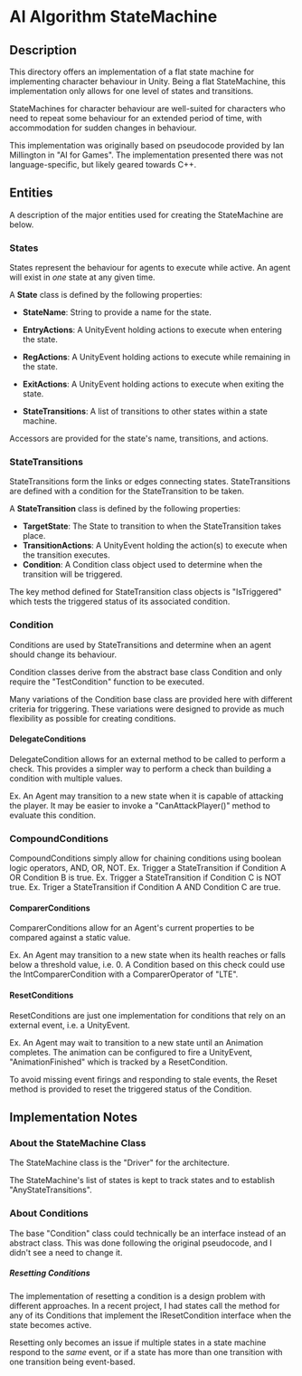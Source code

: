 # AI Algorithm StateMachine

## Description
This directory offers an implementation of a flat state machine for implementing character behaviour in Unity.
Being a flat StateMachine, this implementation only allows for one level of states and transitions.

StateMachines for character behaviour are well-suited for characters who need to repeat some behaviour 
for an extended period of time, with accommodation for sudden changes in behaviour.

This implementation was originally based on pseudocode provided by Ian Millington in "AI for Games".
The implementation presented there was not language-specific, but likely geared towards C++.


## Entities
A description of the major entities used for creating the StateMachine are below.

### States
States represent the behaviour for agents to execute while active. 
An agent will exist in *one* state at any given time.

A **State** class is defined by the following properties:

- **StateName**: String to provide a name for the state.

- **EntryActions**: A UnityEvent holding actions to execute when entering the state.
- **RegActions**: A UnityEvent holding actions to execute while remaining in the state.
- **ExitActions**: A UnityEvent holding actions to execute when exiting the state.

- **StateTransitions**: A list of transitions to other states within a state machine.

Accessors are provided for the state's name, transitions, and actions.

### StateTransitions
StateTransitions form the links or edges connecting states. 
StateTransitions are defined with a condition for the StateTransition to be taken.

A **StateTransition** class is defined by the following properties:

- **TargetState**: The State to transition to when the StateTransition takes place.
- **TransitionActions**: A UnityEvent holding the action(s) to execute when the transition executes.
- **Condition**: A Condition class object used to determine when the transition will be triggered.

The key method defined for StateTransition class objects is "IsTriggered" which tests the 
triggered status of its associated condition.

### Condition
Conditions are used by StateTransitions and determine when an agent should change its behaviour.

Condition classes derive from the abstract base class Condition and only require the "TestCondition"
function to be executed.

Many variations of the Condition base class are provided here with different criteria for triggering.
These variations were designed to provide as much flexibility as possible for creating conditions.

#### DelegateConditions
DelegateCondition allows for an external method to be called to perform a check.
This provides a simpler way to perform a check than building a condition with multiple values.

Ex. An Agent may transition to a new state when it is capable of attacking the player.
It may be easier to invoke a "CanAttackPlayer()" method to evaluate this condition.

### CompoundConditions
CompoundConditions simply allow for chaining conditions using boolean logic operators, AND, OR, NOT.
Ex. Trigger a StateTransition if Condition A OR Condition B is true.
Ex. Trigger a StateTransition if Condition C is NOT true.
Ex. Triger a StateTransition if Condition A AND Condition C are true.

#### ComparerConditions
ComparerConditions allow for an Agent's current properties to be compared against a static value.

Ex. An Agent may transition to a new state when its health reaches or falls below a threshold value, i.e. 0.
A Condition based on this check could use the IntComparerCondition with a ComparerOperator of "LTE".

#### ResetConditions
ResetConditions are just one implementation for conditions that rely on an external event, i.e. a UnityEvent.

Ex. An Agent may wait to transition to a new state until an Animation completes.
The animation can be configured to fire a UnityEvent, "AnimationFinished" which is tracked by a ResetCondition.

To avoid missing event firings and responding to stale events, the Reset method is provided to reset the triggered
status of the Condition.


## Implementation Notes

### About the StateMachine Class
The StateMachine class is the "Driver" for the architecture.

The StateMachine's list of states is kept to track states and to establish "AnyStateTransitions".

### About Conditions
The base "Condition" class could technically be an interface instead of an abstract class.
This was done following the original pseudocode, and I didn't see a need to change it.

##### Resetting Conditions
The implementation of resetting a condition is a design problem with different approaches.
In a recent project, I had states call the method for any of its Conditions that implement the IResetCondition
interface when the state becomes active.

Resetting only becomes an issue if multiple states in a state machine respond to the *same* event, or if
a state has more than one transition with one transition being event-based.
